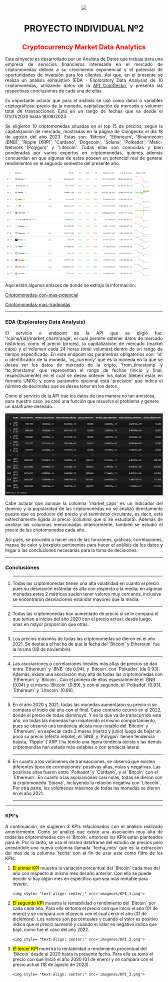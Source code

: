 <p align=center><img src=https://d31uz8lwfmyn8g.cloudfront.net/Assets/logo-henry-white-lg.png><p>
<h1 align=center>PROYECTO INDIVIDUAL Nº2</h1>
<h2 style="color:red"><strong><center>Cryptocurrency Market Data Analytics<center></strong></h1>
    
<p style="text-align: justify;">Este proyecto es desarrollado por un Analista de Datos que trabaja para una empresa de servicios financieros 
    interesada en el mercado de criptomonedas debido a su crecimiento exponencial y el potencial de oportunidades de inversión para los clientes.
     Así que, en el presente se realiza un análisis exhaustivo (EDA - Exploratory Data Analysis) de 10 criptomonedas, utilizando datos de 
     la <a href="https://www.coingecko.com/en/api/documentation">API CoinGecko</a>, y presenta las respectivas conclusiones 
     de cada una de ellas.
</p>
     
<p style="text-align: justify;">Es importante aclarar que para el análisis se usó como datos o variables criptográficas: precio de la moneda, 
    capitalización de mercado y volumen total de transacciones. Esto en un rango de fechas que va desde el 01/01/2020 hasta 18/08/2023.
</p>

<p style="text-align: justify;">Se eligieron 10 criptomonedas situadas en el top 15 de precios, según la capitalización de mercado, mostradas en la página de Coingecko 
     el día 18 de agosto del año 2023. Estas son: 'Bitcoin', 'Ethereum', 'Binancecoin (BNB)', 'Ripple (XRP)', 'Cardano', 'Dogecoin', 'Solana', 
     'Polkadot', 'Matic-Network (Polygon)' y 'Litecoin'. Todas ellas son conocidas y bien ponderadas por varios expertos en criptomonedas, 
     quienes además concuerdan en que algunas de estas poseen un potencial real de generar rendimientos en el segundo semestre del presente año.
</p>

<img style= "text-align: center;" src='imagenes/crypto_top_15.png'>
     
<p style="text-align: justify;">Aquí están algunos enlaces de donde se extrajo la información:
    <p><a href="https://www.businessinsider.es/cripto/criptomonedas-con-mas-potencial">Criptomonedas-con-mas-potencial</a></p>
    <p><a href="https://www.plus500.com/es/Trading/CryptoCurrencies/What-are-the-Most-Traded-Cryptocurrencies~2#:~:text=Adem%C3%A1s%20de%20Bitcoin%20y%20Ethereum,y%20popularidad%20tienden%20a%20fluctuar">Criptomonedas-mas-tradeadas</a></p>
</p>


<hr style="color: Black">



<h3><strong>EDA (Exploratory Data Analysis)</strong></h3>
<p style="text-align: justify;">El servicio o endpoint de la API que se eligió fue: '/coins/{id}/market_chart/range', 
    el cual permite obtener datos de mercado históricos como el precio (prices), la capitalización de mercado (market caps) 
    y el volumen cada 24 horas (total volumes) dentro de un rango de tiempo especificado. En este endpoint los parámetros obligatorios son: 'id' o 
    identificador de la moneda, 'vs_currency' que es la moneda en la que se desea ver los datos de mercado de la cripto, 'from_timestamp' y 'to_timestamp' 
    que representan el rango de fechas (inicio y final, respectivamente) en el cual se desea obtener los datos (deben estar en formato UNIX); y como parámetro 
    opcional está 'precision' que indica el número de decimales que se desea tener en los datos.
</p>

<p style="text-align: justify;"></p>Como el servicio de la API trae los datos de una manera no tan amistosa, para nuestro caso, se creó una función que 
resuelva el problema y genere un dataframe deseado.
</p>

<img style= "text-align: center;" src='imagenes\df_monedas.png'>

<p style="text-align: justify;">Cabe aclarar que aunque la columna 'market_caps' es un indicador del dominio y la popularidad de las criptomonedas no se 
    analizó directamente puesto que es producto del precio y el suministro circulante, es decir, está estrechamente ligada al precio
    (columna que sí se estudiará). Además de analizar las columnas mencionadas anteriormente, también se estudió el precio de las criptomonedas cada año.</p>
    
<p style="text-align: justify;">Así pues, se procedió a hacer uso de las funciones, gráficas, correlaciones, mapas de calor y boxplots pertinentes 
    para hacer el análisis de los datos y llegar a las conclusiones necesarias para la toma de decisiones.
</p>



<hr style="color: Black">



<h3><strong>Conclusiones</strong></h3>

<ol>

<hr/>
<li>Todas las criptomonedas tienen una alta volatilidad en cuanto al precio pues su desviación estándar es alta con respecto a la media; en algunas monedas estas 2 métricas suelen tener valores muy cercanos, inclusive se encontraron desviaciones estándar mayores que la media.</li><hr/>
<li>Todas las criptomonedas han aumentado de precio si se le compara el que tenían a inicios del año 2020 con el precio actual, desde luego, unas en mayor proporción que otras.</li><hr/>
<li>Los precios máximos de todas las criptomonedas se dieron en el año 2021. Se destaca el hecho de que la fecha del `Bitcoin` y Ethereum` fue la misma (08 de noviembre).</li><hr/>
<li>Las asociaciones o correlaciones lineales más altas de precios se dan entre `Ethereum` y `BNB` (de 0.94), y `Bitcoin` con `Polkadot` (de 0.93). Además, existe una asociación muy alta de todas las criptomonedas con `Ethereum` y `Bitcoin`. Con el primero de ellos especialmente el `BNB` (0.94) y el mismo `Bitcoin` (0.89), y con el segundo, el `Polkadot` (0.93), `Ethereum` y `Litecoin` (0.89).</li><hr/>
<li>En el año 2020 y 2021, todas las monedas aumentaron su precio si se compara el inicio del año con el final. Caso contrario ocurrió en el 2022, donde el precio de todas disminuyó. Y en lo que va de transcurrido este año, no todas las monedas han mantenido el mismo comportamiento, pues se observó una tendencia alcista muy notable del `Bitcoin` y `Ethereum`, en especial cada 3 meses (marzo y junio) luego de bajar un poco su precio (efecto rebote), el `BNB` y `Polygon` tienen tendencia bajista, `Ripple` (`XRP`) ha tenido una ligera tendecia alcista y las demás criptomendas han estado más estables o con tendecia lateral.</li><hr/>
<li> En cuanto a los volúmenes de transacciones, se observó que existen diferentes tipos de correlaciones: positivas altas, nulas y negativas. Las positivas altas fueron entre `Polkadot` y `Cardano`, y el `Bitcoin` con el `Ethereum`. En cuanto a las asociaciónes casi nulas, todas se dieron con la criptomoneda `Solana`, incluyendo la relación negativa con `Litecoin`. Por otra parte, los volúmenes máximos de todas las monedas se dieron en el año 2021.</li><hr/>
</ol>




<hr style="color: Black">



<h3><strong>KPI's</strong></h3>

<p style="text-align: justify;">A continuación, se sugieren 3 KPIs relacionados con el análisis realizado anteriormente. Como se analizó que 
    existe una asociación muy alta de todas las criptomonedas con el `Bitcoin` entonces los KPIs están planteados para él. Por lo tanto, 
    se usa el mismo dataframe del estudio de precios pero anexándole una nueva columna llamada 'fecha_mes' que es la extracción del mes de 
    la columna 'fecha' con el fin de usar este como filtro de los KPIs.</p>

<ol>
<li><mark>El primer KPI</mark> muestra la variación porcentual del `Bitcoin` cada mes del año con respecto al mismo mes del año anterior. 
    Con ello se puede decidir si hay algún mes en específico que sea más rentable para invertir.</li>

    <img style= "text-align: center;" src='imagenes/KPI_1.png'>

<li><mark>El segundo KPI</mark> muestra la rentabilidad o rendimiento del `Bitcoin` por cada cada año. Para ello se toma el precio con que 
    inició el año (01 de enero) y se compara con el precio con el cual cerró el año (31 de diciembre). Los valores son porcentuales y 
    cuando el valor es positivo indica que el precio aumentó y cuando el valor es negativo indica que bajó, como fue el caso del año 2022.</li>

    <img style= "text-align: center;" src='imagenes/KPI_2.png'>

<li><mark>El tercer KPI</mark> muestra la rentabilidad o rendimiento procentual del `Bitcoin` desde el 2020 hasta la presente fecha. Para ello se 
    tomó el precio con que inició el año 2020 (01 de enero) y se compara con el precio actual (18 de agosto de 2023).</li>

    <img style= "text-align: center;" src='imagenes/KPI_3.png'>

</ol>